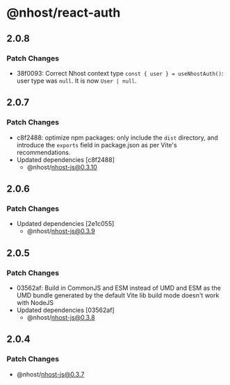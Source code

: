 # @nhost/react-auth

## 2.0.8

### Patch Changes

- 38f0093: Correct Nhost context type
  `const { user } = useNhostAuth()`: user type was `null`. It is now `User | null`.

## 2.0.7

### Patch Changes

- c8f2488: optimize npm packages: only include the `dist` directory, and introduce the `exports` field in package.json as per Vite's recommendations.
- Updated dependencies [c8f2488]
  - @nhost/nhost-js@0.3.10

## 2.0.6

### Patch Changes

- Updated dependencies [2e1c055]
  - @nhost/nhost-js@0.3.9

## 2.0.5

### Patch Changes

- 03562af: Build in CommonJS and ESM instead of UMD and ESM as the UMD bundle generated by the default Vite lib build mode doesn't work with NodeJS
- Updated dependencies [03562af]
  - @nhost/nhost-js@0.3.8

## 2.0.4

### Patch Changes

- @nhost/nhost-js@0.3.7
